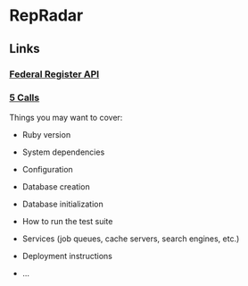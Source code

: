 <h1>RepRadar</h1>


## Links  
### [Federal Register API](https://www.federalregister.gov/)
### [5 Calls](https://api.5calls.org)

Things you may want to cover:

* Ruby version

* System dependencies

* Configuration

* Database creation

* Database initialization

* How to run the test suite

* Services (job queues, cache servers, search engines, etc.)

* Deployment instructions

* ...
